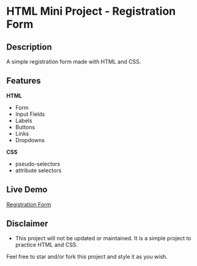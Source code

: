 # HTML Mini Project - Registration Form

## Description

A simple registration form made with HTML and CSS.

## Features

**HTML**

-   Form
-   Input Fields
-   Labels
-   Buttons
-   Links
-   Dropdowns

**CSS**

-   pseudo-selectors
-   attribute selectors

## Live Demo

[Registration Form](https://eddking-qs.github.io/HTML-Mini_Project-Registration_Form/)

## Disclaimer

-   This project will not be updated or maintained. It is a simple project to practice HTML and CSS.

Feel free to star and/or fork this project and style it as you wish.
